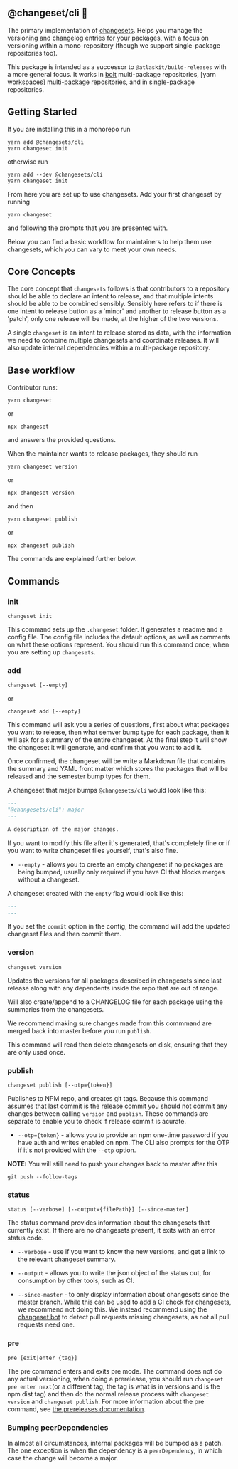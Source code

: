## @changeset/cli 🦋

The primary implementation of [changesets](https://github.com/Noviny/changesets). Helps you manage the versioning
and changelog entries for your packages, with a focus on versioning within a mono-repository (though we support
single-package repositories too).

This package is intended as a successor to `@atlaskit/build-releases` with a more general focus. It works in
[bolt](https://www.npmjs.com/package/bolt) multi-package repositories, [yarn workspaces] multi-package repositories, and
in single-package repositories.

## Getting Started

If you are installing this in a monorepo run

```
yarn add @changesets/cli
yarn changeset init
```

otherwise run

```
yarn add --dev @changesets/cli
yarn changeset init
```

From here you are set up to use changesets. Add your first changeset by running

```
yarn changeset
```

and following the prompts that you are presented with.

Below you can find a basic workflow for maintainers to help them use changesets, which you can vary to meet your own needs.

## Core Concepts

The core concept that `changesets` follows is that contributors to a repository should be able to declare an intent to release, and that multiple intents should be able to be combined sensibly. Sensibly here refers to if there is one intent to release button as a 'minor' and another to release button as a 'patch', only one release will be made, at the higher of the two versions.

A single `changeset` is an intent to release stored as data, with the information we need to combine multiple changesets and coordinate releases. It will also update internal dependencies within a multi-package repository.

## Base workflow

Contributor runs:

```
yarn changeset
```

or

```
npx changeset
```

and answers the provided questions.

When the maintainer wants to release packages, they should run

```
yarn changeset version
```

or

```
npx changeset version
```

and then

```
yarn changeset publish
```

or

```
npx changeset publish
```

The commands are explained further below.

## Commands

### init

```
changeset init
```

This command sets up the `.changeset` folder. It generates a readme and a config file. The config file includes the default options, as well as comments on what these options represent. You should run this command once, when you are setting up `changesets`.

### add

```
changeset [--empty]
```

or

```
changeset add [--empty]
```

This command will ask you a series of questions, first about what packages you want to release, then what semver bump type for each package, then it will ask for a summary of the entire changeset. At the final step it will show the changeset it will generate, and confirm that you want to add it.

Once confirmed, the changeset will be write a Markdown file that contains the summary and YAML front matter which stores the packages that will be released and the semester bump types for them.

A changeset that major bumps `@changesets/cli` would look like this:

```md
---
"@changesets/cli": major
---

A description of the major changes.
```

If you want to modify this file after it's generated, that's completely fine or if you want to write changeset files yourself, that's also fine.

- `--empty` - allows you to create an empty changeset if no packages are being bumped, usually only required if you have CI that blocks merges without a changeset.

A changeset created with the `empty` flag would look like this:

```md
---
---
```

If you set the `commit` option in the config, the command will add the updated changeset files and then commit them.

### version

```
changeset version
```

Updates the versions for all packages described in changesets since last release along with any dependents inside the repo that are out of range.

Will also create/append to a CHANGELOG file for each package using the summaries from the changesets.

We recommend making sure changes made from this commmand are merged back into master before you run `publish`.

This command will read then delete changesets on disk, ensuring that they are only used once.

### publish

```
changeset publish [--otp={token}]
```

Publishes to NPM repo, and creates git tags. Because this command assumes that last commit is the release commit you should not commit any changes between calling `version` and `publish`. These commands are separate to enable you to check if release commit is acurate.

- `--otp={token}` - allows you to provide an npm one-time password if you have auth and writes enabled on npm. The CLI also prompts for the OTP if it's not provided with the `--otp` option.

**NOTE:** You will still need to push your changes back to master after this

```
git push --follow-tags
```

### status

```
status [--verbose] [--output={filePath}] [--since-master]
```

The status command provides information about the changesets that currently exist. If there are no changesets present, it exits with an error status code.

- `--verbose` - use if you want to know the new versions, and get a link to the relevant changeset summary.

- `--output` - allows you to write the json object of the status out, for consumption by other tools, such as CI.

- `--since-master` - to only display information about changesets since the master branch. While this can be
  used to add a CI check for changesets, we recommend not doing this. We instead recommend using the [changeset bot](https://github.com/apps/changeset-bot)
  to detect pull requests missing changesets, as not all pull requests need one.

### pre

```
pre [exit|enter {tag}]
```

The pre command enters and exits pre mode. The command does not do any actual versioning, when doing a prerelease, you should run `changeset pre enter next`(or a different tag, the tag is what is in versions and is the npm dist tag) and then do the normal release process with `changeset version` and `changeset publish`. For more information about the pre command, see [the prereleases documentation](https://github.com/atlassian/changesets/blob/master/docs/prereleases.md).

### Bumping peerDependencies

In almost all circumstances, internal packages will be bumped as a patch. The one exception is when the dependency is a `peerDependency`, in which case the change will become a major.
